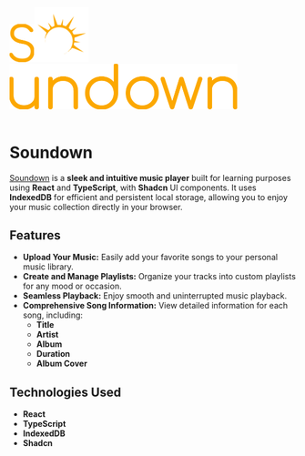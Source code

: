 <div>
  <img src="docs/assets/s.svg" alt="S" style="width: 2.7rem; min-width: 2.7rem; flex-shrink: 0;">
  <img src="docs/assets/logo.svg" alt="logo" style="margin: 0 -4px; width: 6rem; min-width: 6rem; flex-shrink: 0;">
  <img src="docs/assets/undown.svg" alt="undown" style="width: 25rem; min-width: 25rem; flex-shrink: 0;">
</div>

<br>

# Soundown

[Soundown](https://soundown.vercel.app/) is a **sleek and intuitive music player** built for learning purposes using **React** and **TypeScript**, with **Shadcn** UI components. It uses **IndexedDB** for efficient and persistent local storage, allowing you to enjoy your music collection directly in your browser.

## Features

* **Upload Your Music:** Easily add your favorite songs to your personal music library.
* **Create and Manage Playlists:** Organize your tracks into custom playlists for any mood or occasion.
* **Seamless Playback:** Enjoy smooth and uninterrupted music playback.
* **Comprehensive Song Information:** View detailed information for each song, including:
    * **Title**
    * **Artist**
    * **Album**
    * **Duration**
    * **Album Cover**

## Technologies Used

* **React**  
* **TypeScript**
* **IndexedDB**
* **Shadcn**
